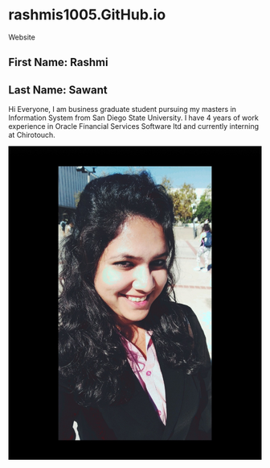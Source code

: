 # rashmis1005.GitHub.io
Website

<h2> First Name: Rashmi</h2>
<h2> Last Name: Sawant</h2>


Hi Everyone,
I am business graduate student pursuing my masters in Information System from San Diego State University. I have 4 years of work experience in Oracle Financial Services Software ltd and currently interning at Chirotouch.

![Rashmi Logo](Rashmi_Sawant_image1.jpg)

